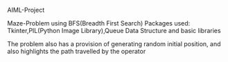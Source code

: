 AIML-Project

Maze-Problem using BFS(Breadth First Search) 
Packages used: Tkinter,PIL(Python Image Library),Queue Data Structure and basic libraries

The problem also has a provision of generating random initial position, and also highlights the path travelled by the operator
